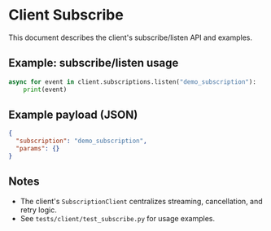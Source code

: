 # Client Subscribe

This document describes the client's subscribe/listen API and examples.

## Example: subscribe/listen usage

```python
async for event in client.subscriptions.listen("demo_subscription"):
    print(event)
```

## Example payload (JSON)

```json
{
  "subscription": "demo_subscription",
  "params": {}
}
```

## Notes
- The client's `SubscriptionClient` centralizes streaming, cancellation, and retry logic.
- See `tests/client/test_subscribe.py` for usage examples.
